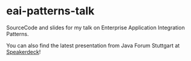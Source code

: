 eai-patterns-talk
=================

SourceCode and slides for my talk on Enterprise Application Integration Patterns.

You can also find the latest presentation from Java Forum Stuttgart at [Speakerdeck](https://speakerdeck.com/aheusingfeld/enterprise-integration-patterns-best-practices-for-application-integration)!
